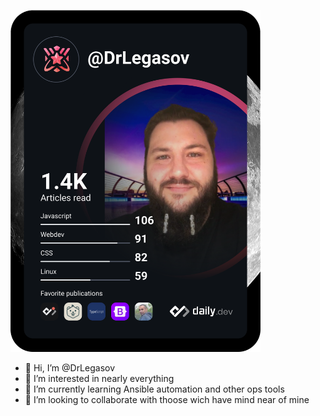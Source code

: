 
<a href="https://app.daily.dev/DrLegasov"><img src="https://github.com/DrLegasov/DrLegasov/blob/master/devcard.svg" width="400" alt="Rossi Christophe's Dev Card"/></a>




- 👋 Hi, I’m @DrLegasov
- 👀 I’m interested in nearly everything
- 🌱 I’m currently learning Ansible automation and other ops tools
- 💞️ I’m looking to collaborate with thoose wich have mind near of mine


<!---
DrLegasov/DrLegasov is a ✨ special ✨ repository because its `README.md` (this file) appears on your GitHub profile.
You can click the Preview link to take a look at your changes.
--->
